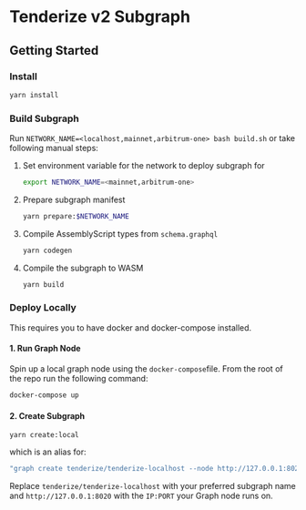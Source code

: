 # Tenderize v2 Subgraph

## Getting Started

### Install

```sh
yarn install
```

### Build Subgraph

Run `NETWORK_NAME=<localhost,mainnet,arbitrum-one> bash build.sh` or take following manual steps:

1. Set environment variable for the network to deploy subgraph for

   ```sh
   export NETWORK_NAME=<mainnet,arbitrum-one>
   ```

2. Prepare subgraph manifest

   ```sh
   yarn prepare:$NETWORK_NAME
   ```

3. Compile AssemblyScript types from `schema.graphql`

   ```sh
   yarn codegen
   ```

4. Compile the subgraph to WASM

   ```sh
   yarn build
   ```

### Deploy Locally

This requires you to have docker and docker-compose installed.

#### 1. Run Graph Node

Spin up a local graph node using the `docker-compose`file. From the root of the repo run the following command:

```sh
docker-compose up
```

#### 2. Create Subgraph

```
yarn create:local
```

which is an alias for:

```sh
"graph create tenderize/tenderize-localhost --node http://127.0.0.1:8020"
```

Replace `tenderize/tenderize-localhost` with your preferred subgraph name and `http://127.0.0.1:8020` with the `IP:PORT` your Graph node runs on.
